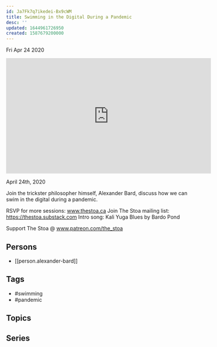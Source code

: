 ```yaml
---
id: Ja7Fk7q7ikedei-Bx9cWM
title: Swimming in the Digital During a Pandemic
desc: ''
updated: 1644961726950
created: 1587679200000
---
```





Fri Apr 24 2020

<iframe width="560" height="315" src="https://www.youtube.com/embed/eUqdcl8Mix0" title="Swimming in the Digital During a Pandemic w/ Alexander Bard" frameborder="0" allow="accelerometer; autoplay; clipboard-write; encrypted-media; gyroscope; picture-in-picture" allowfullscreen ></iframe>

April 24th, 2020

Join the trickster philosopher himself, Alexander Bard, discuss how we can swim in the digital during a pandemic. 

RSVP for more sessions: www.thestoa.ca
Join The Stoa mailing list: https://thestoa.substack.com
Intro song: Kali Yuga Blues by Bardo Pond

Support The Stoa @ www.patreon.com/the_stoa

## Persons

- [[person.alexander-bard]]

## Tags

- #swimming
- #pandemic

## Topics



## Series



